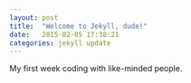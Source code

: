 ```yaml
---
layout: post
title:  "Welcome to Jekyll, dude!"
date:   2015-02-05 17:38:21
categories: jekyll update
---
```

My first week coding with like-minded people.

